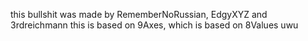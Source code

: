 this bullshit was made by RememberNoRussian, EdgyXYZ and 3rdreichmann
this is based on 9Axes, which is based on 8Values
uwu
